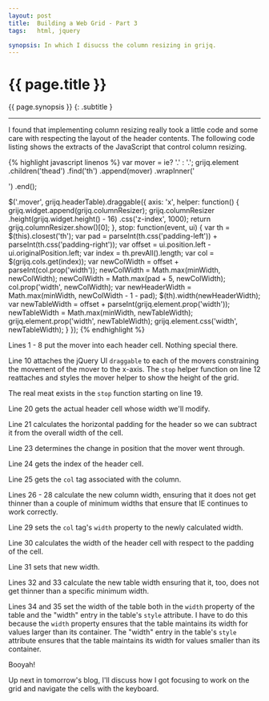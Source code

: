 ```yaml
---
layout: post
title:  Building a Web Grid - Part 3
tags:   html, jquery

synopsis: In which I disucss the column resizing in grijq.
---
```


# {{ page.title }}

{{ page.synopsis }}
{: .subtitle }

-----

I found that implementing column resizing really took a little code and some
care with respecting the layout of the header contents. The following code
listing shows the extracts of the JavaScript that control column resizing.

{% highlight javascript linenos %}
var mover = ie? '<span class="mover ie">.</span>'
              : '<span class="mover">.</span>';
grijq.element
  .children('thead')
    .find('th')
      .append(mover)
      .wrapInner('<div></div>')
    .end();

$('.mover', grijq.headerTable).draggable({
  axis: 'x',
  helper: function() {
    grijq.widget.append(grijq.columnResizer);
    grijq.columnResizer
      .height(grijq.widget.height() - 16)
      .css('z-index', 1000);
    return grijq.columnResizer.show()[0];
  },
  stop: function(event, ui) {
    var th = $(this).closest('th');
    var pad = parseInt(th.css('padding-left')) + 
              parseInt(th.css('padding-right'));
    var offset = ui.position.left - ui.originalPosition.left;
    var index = th.prevAll().length;
    var col = $(grijq.cols.get(index));
    var newColWidth = offset + parseInt(col.prop('width'));
    newColWidth = Math.max(minWidth, newColWidth);
    newColWidth = Math.max(pad + 5, newColWidth);
    col.prop('width', newColWidth);
    var newHeaderWidth = Math.max(minWidth, newColWidth - 1 - pad);
    $(th).width(newHeaderWidth);
    var newTableWidth = offset + parseInt(grijq.element.prop('width'));
    newTableWidth = Math.max(minWidth, newTableWidth);
    grijq.element.prop('width', newTableWidth);
    grijq.element.css('width', newTableWidth);
  }
});
{% endhighlight %}

Lines 1 - 8 put the mover into each header cell. Nothing special there.

Line 10 attaches the jQuery UI `draggable` to each of the movers constraining
the movement of the mover to the x-axis. The `stop` helper function on line 12
reattaches and styles the mover helper to show the height of the grid.

The real meat exists in the `stop` function starting on line 19.

Line 20 gets the actual header cell whose width we'll modify.

Line 21 calculates the horizontal padding for the header so we can subtract it
from the overall width of the cell.

Line 23 determines the change in position that the mover went through.

Line 24 gets the index of the header cell.

Line 25 gets the `col` tag associated with the column.

Lines 26 - 28 calculate the new column width, ensuring that it does not get
thinner than a couple of minimum widths that ensure that IE continues to work
correctly.

Line 29 sets the `col` tag's `width` property to the newly calculated width.

Line 30 calculates the width of the header cell with respect to the padding
of the cell.

Line 31 sets that new width.

Lines 32 and 33 calculate the new table width ensuring that it, too, does not
get thinner than a specific minimum width.

Lines 34 and 35 set the width of the table both in the `width` property of the
table and the "width" entry in the table's `style` attribute. I have to do
this because the `width` property ensures that the table maintains its width
for values larger than its container. The "width" entry in the table's `style`
attribute ensures that the table maintains its width for values smaller than
its container.

Booyah!

Up next in tomorrow's blog, I'll discuss how I got focusing to work on the
grid and navigate the cells with the keyboard.
